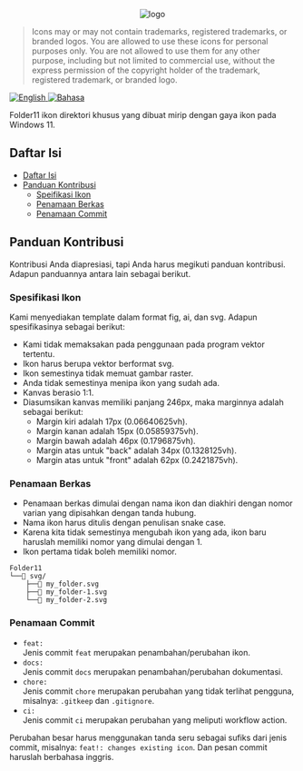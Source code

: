 <p align="center">
  <img src="https://github.com/Icon11-community.png?size=250" alt="logo"/>
</p>

> Icons may or may not contain trademarks, registered trademarks, or branded logos. You are allowed to use these icons for personal purposes only. You are not allowed to use them for any other purpose, including but not limited to commercial use, without the express permission of the copyright holder of the trademark, registered trademark, or branded logo.

[![English](https://img.shields.io/badge/-English-E4405F?style=for-the-badge)
](/README.md)
[![Bahasa](https://img.shields.io/badge/-Bahasa%20Indonesia-E4405F?style=for-the-badge)
](/README.id.md)

Folder11 ikon direktori khusus yang dibuat mirip dengan gaya ikon pada Windows 11.

## Daftar Isi

- [Daftar Isi](#daftar-isi)
- [Panduan Kontribusi](#panduan-kontribusi)
  - [Speifikasi Ikon](#spesifikasi-ikon)
  - [Penamaan Berkas](#penamaan-berkas)
  - [Penamaan Commit](#penamaan-commit)

## Panduan Kontribusi

Kontribusi Anda diapresiasi, tapi Anda harus megikuti panduan kontribusi. Adapun panduannya antara lain sebagai berikut.

### Spesifikasi Ikon

Kami menyediakan template dalam format fig, ai, dan svg. Adapun spesifikasinya sebagai berikut:
- Kami tidak memaksakan pada penggunaan pada program vektor tertentu.
- Ikon harus berupa vektor berformat svg.
- Ikon semestinya tidak memuat gambar raster.
- Anda tidak semestinya menipa ikon yang sudah ada.
- Kanvas berasio 1:1.
- Diasumsikan kanvas memiliki panjang 246px, maka marginnya adalah sebagai berikut:
  - Margin kiri adalah 17px (0.06640625vh).
  - Margin kanan adalah 15px (0.05859375vh).
  - Margin bawah adalah 46px (0.1796875vh).
  - Margin atas untuk "back" adalah 34px (0.1328125vh).
  - Margin atas untuk "front" adalah 62px (0.2421875vh).

### Penamaan Berkas

- Penamaan berkas dimulai dengan nama ikon dan diakhiri dengan nomor varian yang dipisahkan dengan tanda hubung.
- Nama ikon harus ditulis dengan penulisan snake case.
- Karena kita tidak semestinya mengubah ikon yang ada, ikon baru haruslah memiliki nomor yang dimulai dengan 1.
- Ikon pertama tidak boleh memiliki nomor.

```
Folder11
└──📁 svg/
    ├──📄 my_folder.svg
    ├──📄 my_folder-1.svg
    └──📄 my_folder-2.svg
```

### Penamaan Commit

- `feat:`  
  Jenis commit `feat` merupakan penambahan/perubahan ikon.
- `docs:`  
  Jenis commit `docs` merupakan penambahan/perubahan dokumentasi.
- `chore:`  
  Jenis commit `chore` merupakan perubahan yang tidak terlihat pengguna, misalnya: `.gitkeep` dan `.gitignore`.
- `ci:`  
  Jenis commit `ci` merupakan perubahan yang meliputi workflow action.

Perubahan besar harus menggunakan tanda seru sebagai sufiks dari jenis commit, misalnya: `feat!: changes existing icon`. Dan pesan commit haruslah berbahasa inggris.

